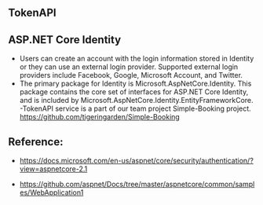 
## TokenAPI
## ASP.NET Core Identity
- Users can create an account with the login information stored in Identity or they can use an external login provider. Supported external login providers include Facebook, Google, Microsoft Account, and Twitter.
- The primary package for Identity is Microsoft.AspNetCore.Identity. This package contains the core set of interfaces for ASP.NET Core Identity, and is included by Microsoft.AspNetCore.Identity.EntityFrameworkCore.
-TokenAPI service is a part of our team project Simple-Booking project. https://github.com/tigeringarden/Simple-Booking

## Reference:
- https://docs.microsoft.com/en-us/aspnet/core/security/authentication/?view=aspnetcore-2.1 

- https://github.com/aspnet/Docs/tree/master/aspnetcore/common/samples/WebApplication1
